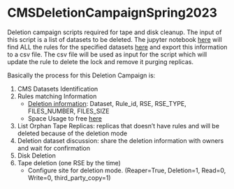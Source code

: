 # CMSDeletionCampaignSpring2023

Deletion campaign scripts required for tape and disk cleanup. The input of this script is a list of datasets to be deleted. The jupyter notebook [here](DeletionCampaignSpring2023.ipynb) will find ALL the rules for the specified datasets [here](https://raw.githubusercontent.com/rappoccio/Summer22TapeDeletion/main/dropping_sorted_fall2022.csv) and export this information to a csv file. The csv file will be used as input for the script which will update the rule to delete the lock and remove it purging replicas.

Basically the process for this Deletion Campaign is:

1. CMS Datasets Identification
2. Rules matching Information
   - [Deletion information](deletion_rules_spring2023.csv): Dataset, Rule_id, RSE, RSE_TYPE, FILES_NUMBER, FILES_SIZE
   - Space Usage to free [here](DeletionCampaignStats.pdf)
3. List Orphan Tape Replicas: replicas that doesn’t have rules and will be deleted because of the deletion mode
4. Deletion dataset discussion: share the deletion information with owners and wait for confirmation
5. Disk Deletion
6. Tape deletion (one RSE by the time)
   - Configure site for deletion mode. (Reaper=True, Deletion=1, Read=0, Write=0, third_party_copy=1)
